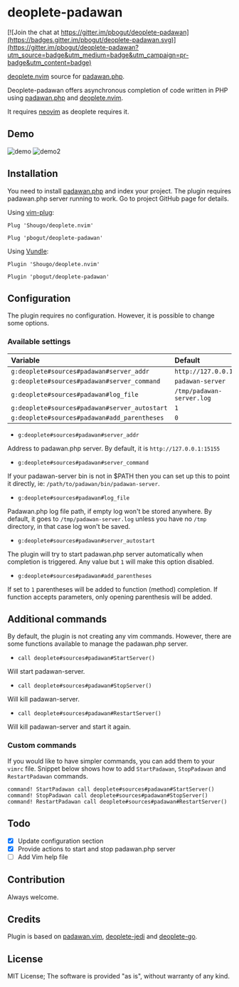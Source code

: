 # deoplete-padawan

[![Join the chat at https://gitter.im/pbogut/deoplete-padawan](https://badges.gitter.im/pbogut/deoplete-padawan.svg)](https://gitter.im/pbogut/deoplete-padawan?utm_source=badge&utm_medium=badge&utm_campaign=pr-badge&utm_content=badge)

[deoplete.nvim](https://github.com/Shougo/deoplete.nvim) source for
[padawan.php](https://github.com/mkusher/padawan.php).

Deoplete-padawan offers asynchronous completion of code written in PHP using
[padawan.php](https://github.com/mkusher/padawan.php) and
[deoplete.nvim](https://github.com/Shougo/deoplete.nvim).

It requires [neovim](https://github.com/neovim/neovim) as deoplete requires it.

## Demo

![demo](https://raw.githubusercontent.com/pbogut/deoplete-padawan/master/demo.gif)
![demo2](https://raw.githubusercontent.com/pbogut/deoplete-padawan/master/demo2.gif)

## Installation

You need to install [padawan.php](https://github.com/mkusher/padawan.php) and
index your project. The plugin requires padawan.php server running to work.
Go to project GitHub page for details.

Using [vim-plug](https://github.com/junegunn/vim-plug):
```vim
Plug 'Shougo/deoplete.nvim'

Plug 'pbogut/deoplete-padawan'
```

Using [Vundle](https://github.com/VundleVim/Vundle.vim):
```vim
Plugin 'Shougo/deoplete.nvim'

Plugin 'pbogut/deoplete-padawan'
```

## Configuration

The plugin requires no configuration. However, it is possible to change some
options.

### Available settings

| Variable                                      | Default                   |
|:----------------------------------------------|:--------------------------|
| `g:deoplete#sources#padawan#server_addr`      | `http://127.0.0.1:15155`  |
| `g:deoplete#sources#padawan#server_command`   | `padawan-server`          |
| `g:deoplete#sources#padawan#log_file`         | `/tmp/padawan-server.log` |
| `g:deoplete#sources#padawan#server_autostart` | `1`                       |
| `g:deoplete#sources#padawan#add_parentheses`  | `0`                       |

- `g:deoplete#sources#padawan#server_addr`

Address to padawan.php server. By default, it is `http://127.0.0.1:15155`

- `g:deoplete#sources#padawan#server_command`

If your padawan-server bin is not in $PATH then you can set up this
to point it directly, ie: `/path/to/padawan/bin/padawan-server`.

- `g:deoplete#sources#padawan#log_file`

Padawan.php log file path, if empty log won't be stored anywhere. By default, it goes
to `/tmp/padawan-server.log` unless you have no `/tmp` directory, in that case
log won't be saved.

- `g:deoplete#sources#padawan#server_autostart`

The plugin will try to start padawan.php server automatically when completion is triggered.
Any value but `1` will make this option disabled.

- `g:deoplete#sources#padawan#add_parentheses`

If set to `1` parentheses will be added to function (method) completion. If function
accepts parameters, only opening parenthesis will be added.

## Additional commands

By default, the plugin is not creating any vim commands. However, there are some
functions available to manage the padawan.php server.

- `call deoplete#sources#padawan#StartServer()`

Will start padawan-server.

- `call deoplete#sources#padawan#StopServer()`

Will kill padawan-server.

- `call deoplete#sources#padawan#RestartServer()`

Will kill padawan-server and start it again.

### Custom commands

If you would like to have simpler commands, you can add them to your
`vimrc` file. Snippet below shows how to add `StartPadawan`, `StopPadawan` and
`RestartPadawan` commands.

```vim
command! StartPadawan call deoplete#sources#padawan#StartServer()
command! StopPadawan call deoplete#sources#padawan#StopServer()
command! RestartPadawan call deoplete#sources#padawan#RestartServer()
```

## Todo
- [x] Update configuration section
- [x] Provide actions to start and stop padawan.php server
- [ ] Add Vim help file

## Contribution

Always welcome.

## Credits

Plugin is based on [padawan.vim](https://github.com/mkusher/padawan.vim),
[deoplete-jedi](https://github.com/zchee/deoplete-jedi) and
[deoplete-go](https://github.com/zchee/deoplete-go).

## License

MIT License;
The software is provided "as is", without warranty of any kind.
